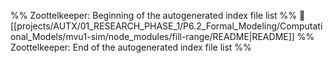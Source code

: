 %% Zoottelkeeper: Beginning of the autogenerated index file list  %%
📄 [[projects/AUTX/01_RESEARCH_PHASE_1/P6.2_Formal_Modeling/Computational_Models/mvu1-sim/node_modules/fill-range/README|README]]
%% Zoottelkeeper: End of the autogenerated index file list  %%
